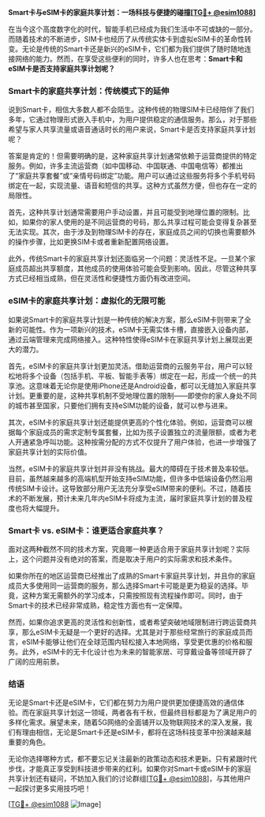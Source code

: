 **Smart卡与eSIM卡的家庭共享计划：一场科技与便捷的碰撞[[TG💪+ @esim1088](https://t.me/s/esim1088)]**

在当今这个高度数字化的时代，智能手机已经成为我们生活中不可或缺的一部分。而随着技术的不断进步，SIM卡也经历了从传统实体卡到虚拟eSIM卡的革命性转变。无论是传统的Smart卡还是新兴的eSIM卡，它们都为我们提供了随时随地连接网络的能力。然而，在享受这些便利的同时，许多人也在思考：**Smart卡和eSIM卡是否支持家庭共享计划呢？**

### Smart卡的家庭共享计划：传统模式下的延伸

说到Smart卡，相信大多数人都不会陌生。这种传统的物理SIM卡已经陪伴了我们多年，它通过物理形式嵌入手机中，为用户提供稳定的通信服务。那么，对于那些希望与家人共享流量或语音通话时长的用户来说，Smart卡是否支持家庭共享计划呢？

答案是肯定的！但需要明确的是，这种家庭共享计划通常依赖于运营商提供的特定服务。例如，许多主流运营商（如中国移动、中国联通、中国电信等）都推出了“家庭共享套餐”或“亲情号码绑定”功能。用户可以通过这些服务将多个手机号码绑定在一起，实现流量、语音和短信的共享。这种方式虽然方便，但也存在一定的局限性。

首先，这种共享计划通常需要用户手动设置，并且可能受到地理位置的限制。比如，如果你的家人使用的是不同运营商的号码，那么共享过程可能会变得复杂甚至无法实现。其次，由于涉及到物理SIM卡的存在，家庭成员之间的切换也需要额外的操作步骤，比如更换SIM卡或者重新配置网络设置。

此外，传统Smart卡的家庭共享计划还面临另一个问题：灵活性不足。一旦某个家庭成员超出共享额度，其他成员的使用体验可能会受到影响。因此，尽管这种共享方式已经相当成熟，但在灵活性和便捷性方面仍有改进空间。

### eSIM卡的家庭共享计划：虚拟化的无限可能

如果说Smart卡的家庭共享计划是一种传统的解决方案，那么eSIM卡则带来了全新的可能性。作为一项新兴的技术，eSIM卡无需实体卡槽，直接嵌入设备内部，通过云端管理来完成网络接入。这种特性使得eSIM卡在家庭共享计划上展现出更大的潜力。

首先，eSIM卡的家庭共享计划更加灵活。借助运营商的云服务平台，用户可以轻松地将多个设备（包括手机、平板、智能手表等）绑定在一起，形成一个统一的共享池。这意味着无论你是使用iPhone还是Android设备，都可以无缝加入家庭共享计划。更重要的是，这种共享机制不受地理位置的限制——即使你的家人身处不同的城市甚至国家，只要他们拥有支持eSIM功能的设备，就可以参与进来。

其次，eSIM卡的家庭共享计划还能提供更高的个性化体验。例如，运营商可以根据每个家庭成员的需求定制专属套餐，比如为孩子设置独立的流量限额，或者为老人开通紧急呼叫功能。这种按需分配的方式不仅提升了用户体验，也进一步增强了家庭共享计划的实际价值。

当然，eSIM卡的家庭共享计划并非没有挑战。最大的障碍在于技术普及率较低。目前，虽然越来越多的高端机型开始支持eSIM功能，但许多中低端设备仍然沿用传统SIM卡设计。这导致部分用户无法充分享受eSIM带来的便利。不过，随着技术的不断发展，预计未来几年内eSIM卡将成为主流，届时家庭共享计划的普及程度也将大幅提升。

### Smart卡 vs. eSIM卡：谁更适合家庭共享？

面对这两种截然不同的技术方案，究竟哪一种更适合用于家庭共享计划呢？实际上，这个问题并没有绝对的答案，而是取决于用户的实际需求和技术条件。

如果你所在的地区运营商已经推出了成熟的Smart卡家庭共享计划，并且你的家庭成员大多使用同一运营商的服务，那么选择Smart卡可能是更为稳妥的选择。毕竟，这种方案无需额外的学习成本，只需按照现有流程操作即可。同时，由于Smart卡的技术已经非常成熟，稳定性方面也有一定保障。

然而，如果你追求更高的灵活性和创新性，或者希望突破地域限制进行跨运营商共享，那么eSIM卡无疑是一个更好的选择。尤其是对于那些经常旅行的家庭成员而言，eSIM卡能够让他们在全球范围内轻松接入本地网络，享受更优惠的价格和服务。此外，eSIM卡的无卡化设计也为未来的智能家居、可穿戴设备等领域开辟了广阔的应用前景。

### 结语

无论是Smart卡还是eSIM卡，它们都在努力为用户提供更加便捷高效的通信体验。而在家庭共享计划这一领域，两者各有千秋，但最终目标都是为了满足用户的多样化需求。展望未来，随着5G网络的全面铺开以及物联网技术的深入发展，我们有理由相信，无论是Smart卡还是eSIM卡，都将在这场科技变革中扮演越来越重要的角色。

无论你选择哪种方式，都不要忘记关注最新的政策动态和技术更新。只有紧跟时代步伐，才能真正享受到科技进步带来的红利。如果你对Smart卡或eSIM卡的家庭共享计划还有疑问，不妨加入我们的讨论群组[[TG💪+ @esim1088](https://t.me/s/esim1088)]，与其他用户一起探讨更多实用技巧吧！

[[TG💪+ @esim1088](https://t.me/s/esim1088) ![Image](https://i.postimg.cc/4NQfJmqS/Snipaste-2025-05-13-00-14-12.png)]